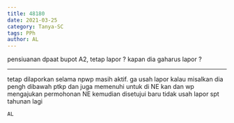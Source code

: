 ```yaml
---
title: 48180
date: 2021-03-25
category: Tanya-SC
tags: PPh
author: AL
---
```


pensiuanan dpaat bupot A2, tetap lapor ? kapan dia gaharus lapor ?

---

tetap dilaporkan selama npwp masih aktif. ga usah lapor kalau misalkan dia pengh dibawah ptkp dan juga memenuhi untuk di NE kan dan wp mengajukan permohonan NE kemudian disetujui baru tidak usah lapor spt tahunan lagi

`AL`
